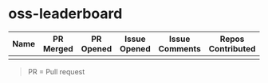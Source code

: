 # oss-leaderboard

| Name | PR Merged | PR Opened | Issue Opened | Issue Comments | Repos Contributed | Score |
| ---- | --------- | --------- | ------------ | -------------- | ----------------- | ----- |
|      |

> PR = Pull request
